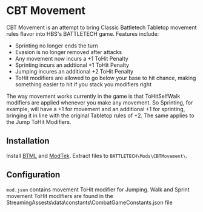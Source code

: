 # CBT Movement

CBT Movement is an attempt to bring Classic Battletech Tabletop movement rules flavor into HBS's BATTLETECH game.  Features include:

- Sprinting no longer ends the turn
- Evasion is no longer removed after attacks
- Any movement now incurs a +1 ToHit Penalty
- Sprinting incurs an addtional +1 ToHit Penalty
- Jumping incures an additional +2 ToHit Penalty
- ToHit modifiers are allowed to go below your base to hit chance, making something easier to hit if you stack you modifiers right

The way movement works currently in the game is that ToHitSelfWalk modifiers are applied whenever you make any movement.  So Sprinting, for example, will have a +1 for movement and an additional +1 for sprinting, bringing
it in line with the original Tabletop rules of +2.  The same applies to the Jump ToHit Modifiers.

## Installation

Install [BTML](https://github.com/Mpstark/BattleTechModLoader) and [ModTek](https://github.com/Mpstark/ModTek). Extract files to `BATTLETECH\Mods\CBTMovement\`.

## Configuration

`mod.json` contains movement ToHit modifier for Jumping.  Walk and Sprint movement ToHit modifiers are found in the StreamingAssests\data\constants\CombatGameConstants.json file
